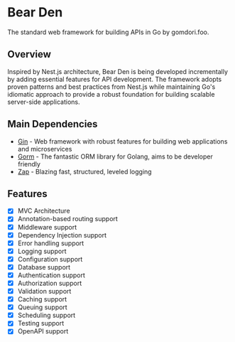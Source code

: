 # Bear Den

The standard web framework for building APIs in Go by gomdori.foo.

## Overview

Inspired by Nest.js architecture, Bear Den is being developed incrementally by adding essential features for API development. The framework adopts proven patterns and best practices from Nest.js while maintaining Go's idiomatic approach to provide a robust foundation for building scalable server-side applications.

## Main Dependencies

- [Gin](https://github.com/gin-gonic/gin) - Web framework with robust features for building web applications and microservices
- [Gorm](https://github.com/go-gorm/gorm) - The fantastic ORM library for Golang, aims to be developer friendly
- [Zap](https://github.com/uber-go/zap) - Blazing fast, structured, leveled logging

## Features

- [x] MVC Architecture
- [x] Annotation-based routing support
- [x] Middleware support
- [x] Dependency Injection support
- [x] Error handling support
- [x] Logging support
- [x] Configuration support
- [x] Database support
- [x] Authentication support
- [x] Authorization support
- [x] Validation support
- [x] Caching support
- [x] Queuing support
- [x] Scheduling support
- [x] Testing support
- [x] OpenAPI support
